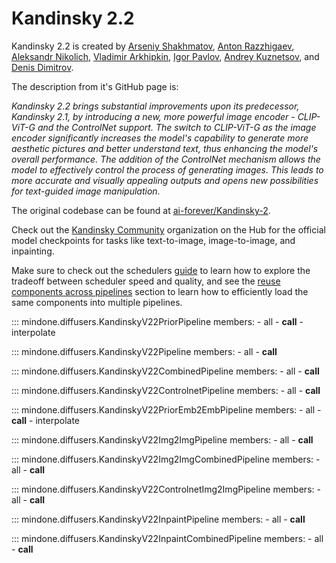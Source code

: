 <!--Copyright 2024 The HuggingFace Team. All rights reserved.
Licensed under the Apache License, Version 2.0 (the "License"); you may not use this file except in compliance with
the License. You may obtain a copy of the License at
http://www.apache.org/licenses/LICENSE-2.0
Unless required by applicable law or agreed to in writing, software distributed under the License is distributed on
an "AS IS" BASIS, WITHOUT WARRANTIES OR CONDITIONS OF ANY KIND, either express or implied. See the License for the
specific language governing permissions and limitations under the License.
-->

# Kandinsky 2.2

Kandinsky 2.2 is created by [Arseniy Shakhmatov](https://github.com/cene555), [Anton Razzhigaev](https://github.com/razzant), [Aleksandr Nikolich](https://github.com/AlexWortega), [Vladimir Arkhipkin](https://github.com/oriBetelgeuse), [Igor Pavlov](https://github.com/boomb0om), [Andrey Kuznetsov](https://github.com/kuznetsoffandrey), and [Denis Dimitrov](https://github.com/denndimitrov).

The description from it's GitHub page is:

*Kandinsky 2.2 brings substantial improvements upon its predecessor, Kandinsky 2.1, by introducing a new, more powerful image encoder - CLIP-ViT-G and the ControlNet support. The switch to CLIP-ViT-G as the image encoder significantly increases the model's capability to generate more aesthetic pictures and better understand text, thus enhancing the model's overall performance. The addition of the ControlNet mechanism allows the model to effectively control the process of generating images. This leads to more accurate and visually appealing outputs and opens new possibilities for text-guided image manipulation.*

The original codebase can be found at [ai-forever/Kandinsky-2](https://github.com/ai-forever/Kandinsky-2).

<Tip>

Check out the [Kandinsky Community](https://huggingface.co/kandinsky-community) organization on the Hub for the official model checkpoints for tasks like text-to-image, image-to-image, and inpainting.

</Tip>

<Tip>

Make sure to check out the schedulers [guide](../../using-diffusers/schedulers.md) to learn how to explore the tradeoff between scheduler speed and quality, and see the [reuse components across pipelines](../../using-diffusers/loading.md#reuse-components-across-pipelines) section to learn how to efficiently load the same components into multiple pipelines.

</Tip>

::: mindone.diffusers.KandinskyV22PriorPipeline
    members:
        - all
        - __call__
        - interpolate

::: mindone.diffusers.KandinskyV22Pipeline
    members:
        - all
        - __call__

::: mindone.diffusers.KandinskyV22CombinedPipeline
    members:
        - all
        - __call__

::: mindone.diffusers.KandinskyV22ControlnetPipeline
    members:
        - all
        - __call__

::: mindone.diffusers.KandinskyV22PriorEmb2EmbPipeline
    members:
        - all
        - __call__
        - interpolate

::: mindone.diffusers.KandinskyV22Img2ImgPipeline
    members:
        - all
        - __call__

::: mindone.diffusers.KandinskyV22Img2ImgCombinedPipeline
    members:
        - all
        - __call__

::: mindone.diffusers.KandinskyV22ControlnetImg2ImgPipeline
    members:
        - all
        - __call__

::: mindone.diffusers.KandinskyV22InpaintPipeline
    members:
        - all
        - __call__

::: mindone.diffusers.KandinskyV22InpaintCombinedPipeline
    members:
        - all
        - __call__
